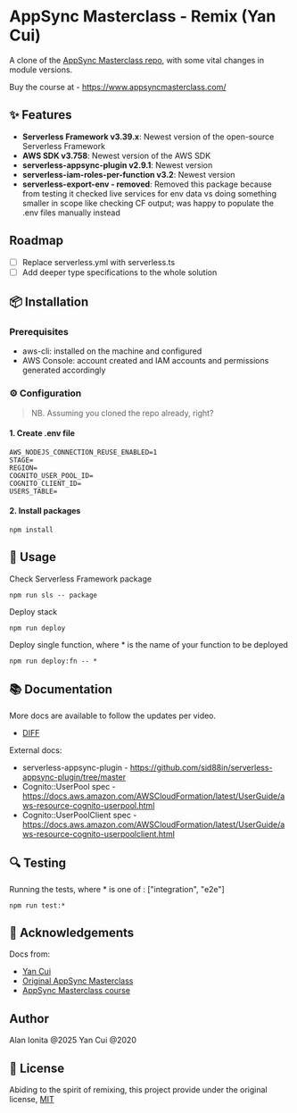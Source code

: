 # AppSync Masterclass - Remix (Yan Cui)

A clone of the [AppSync Masterclass repo](https://github.com/theburningmonk/appsyncmasterclass-backend), with some vital changes in module versions. 

Buy the course at - https://www.appsyncmasterclass.com/

## ✨ Features

- **Serverless Framework v3.39.x**: Newest version of the open-source Serverless Framework
- **AWS SDK v3.758**: Newest version of the AWS SDK
- **serverless-appsync-plugin v2.9.1**: Newest version 
- **serverless-iam-roles-per-function v3.2**: Newest version 
- **serverless-export-env - removed**: Removed this package because from testing it checked live services for env data vs doing something smaller in scope like checking CF output; was happy to populate the .env files manually instead

## Roadmap

- [ ] Replace serverless.yml with serverless.ts
- [ ] Add deeper type specifications to the whole solution

## 📦 Installation

### Prerequisites
- aws-cli: installed on the machine and configured
- AWS Console: account created and IAM accounts and permissions generated accordingly

### ⚙️ Configuration

> NB. Assuming you cloned the repo already, right?

#### 1. Create .env file 

```
AWS_NODEJS_CONNECTION_REUSE_ENABLED=1
STAGE=
REGION=
COGNITO_USER_POOL_ID=
COGNITO_CLIENT_ID=
USERS_TABLE=
```

#### 2. Install packages

```
npm install
```

## 🚀 Usage

Check Serverless Framework package

```
npm run sls -- package
```

Deploy stack

```
npm run deploy
```

Deploy single function, where * is the name of your function to be deployed

```
npm run deploy:fn -- *

```

## 📚 Documentation

More docs are available to follow the updates per video. 

- [DIFF](./docs/DIFF.md)


External docs:
- serverless-appsync-plugin - https://github.com/sid88in/serverless-appsync-plugin/tree/master
- Cognito::UserPool spec - https://docs.aws.amazon.com/AWSCloudFormation/latest/UserGuide/aws-resource-cognito-userpool.html
- Cognito::UserPoolClient spec - https://docs.aws.amazon.com/AWSCloudFormation/latest/UserGuide/aws-resource-cognito-userpoolclient.html


## 🔍 Testing

Running the tests, where * is one of : ["integration", "e2e"]

```
npm run test:*

```

## 🙏 Acknowledgements

Docs from:
- [Yan Cui](https://github.com/theburningmonk)
- [Original AppSync Masterclass](https://github.com/theburningmonk/appsyncmasterclass-backend)
- [AppSync Masterclass course](https://www.appsyncmasterclass.com/)

## Author

Alan Ionita @2025
Yan Cui @2020

## 📜 License

Abiding to the spirit of remixing, this project provide under the original license, [MIT](https://github.com/theburningmonk/appsyncmasterclass-backend?tab=MIT-1-ov-file#readme)
